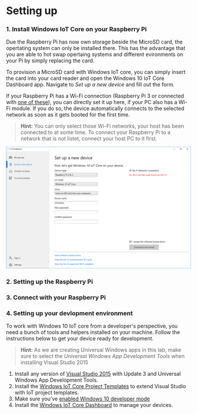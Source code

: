 # Setting up
### 1. Install Windows IoT Core on your Raspberry Pi
Due the Raspberry Pi has now own storage beside the MicroSD card, the opertating system can only be installed there. This has the advantage that you are able to hot swap opertaing systems and different evironments on your Pi by simply replacing the card.

To provision a MicroSD card with Windows IoT core, you can simply insert the card into your card reader and open the Windows 10 IoT Core Dashboard app. Navigate to *Set up a new device* and fill out the form.

If your Raspberry Pi has a Wi-Fi connection (Raspberry Pi 3 or connected with [one of these](https://developer.microsoft.com/en-us/windows/iot/Docs/HardwareCompatList.htm#WiFi-Dongles)), you can directly set it up here, if your PC also has a Wi-Fi module. If you do so, the device automatically connects to the selected network as soon as it gets booted for the first time.

> **Hint:** You can only select those Wi-Fi networks, your host has been connected to at some time. To connect your Raspberry Pi to a network that is not listet, connect your host PC to it first.

![Dashboard](../Misc/dashboardsetup.png)

### 2. Setting up the Raspberry Pi

### 3. Connect with your Raspberry Pi

### 4. Setting up your devlopment environment
To work with Windows 10 IoT core from a developer's perspective, you need a bunch of tools and helpers installed on your machine. Follow the instructions below to get your device ready for development.

> **Hint:** As we are creating Universal Windows apps in this lab, make sure to select the *Universal Windows App Development Tools* when installing Visual Studio 2015

1. Install any version of [Visual Studio 2015](https://www.visualstudio.com/products/visual-studio-community-vs) with Update 3 and Universal Windows App Development Tools.
2. Install the [Windows IoT Core Project Templates](https://visualstudiogallery.msdn.microsoft.com/55b357e1-a533-43ad-82a5-a88ac4b01dec) to extend Visual Studio with IoT project templates.
3. Make sure you’ve [enabled Windows 10 developer mode](https://msdn.microsoft.com/windows/uwp/get-started/enable-your-device-for-development)
4. Install the [Windows IoT Core Dashboard](https://developer.microsoft.com/en-us/windows/iot/downloads) to manage your devices.

